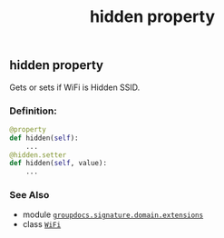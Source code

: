 ﻿---
title: hidden property
second_title: GroupDocs.Signature for Python via .NET API References
description: 
type: docs
url: /python-net/groupdocs.signature.domain.extensions/wifi/hidden/
is_root: false
weight: 40
---

## hidden property


Gets or sets if WiFi is Hidden SSID.
### Definition:
```python
@property
def hidden(self):
    ...
@hidden.setter
def hidden(self, value):
    ...
```

### See Also
* module [`groupdocs.signature.domain.extensions`](../../)
* class [`WiFi`](/signature/python-net/groupdocs.signature.domain.extensions/wifi)
